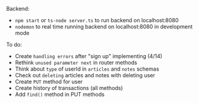 Backend:
- `npm start` or `ts-node server.ts` to run backend on localhost:8080
- `nodemon` to real time running backend on localhost:8080 in development mode

To do:
- Create `handling errors` after "sign up" implementing (4/14)
- Rethink `unused parameter next` in router methods
- Think about `type` of userId in `articles` and `notes` schemas
- Check out `deleting` articles and notes with deleting user
- Create `PUT` method for user
- Create history of transactions (all methods)
- Add `find()` method in PUT methods
